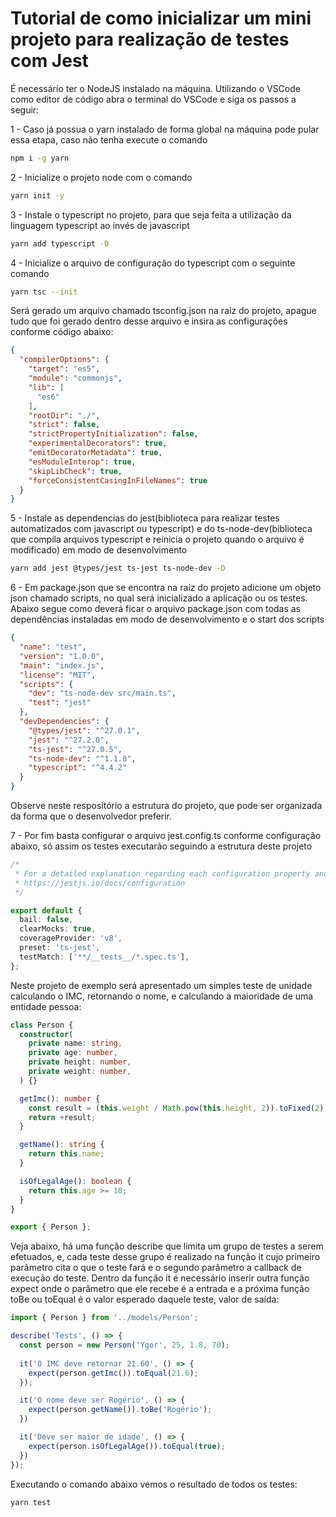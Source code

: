 # Tutorial de como inicializar um mini projeto para realização de testes com Jest

É necessário ter o NodeJS instalado na máquina. Utilizando o VSCode como editor de código abra o terminal do VSCode e siga os passos a seguir: 

1 - Caso já possua o yarn instalado de forma global na máquina pode pular essa etapa, caso não tenha execute o comando 
```bash
npm i -g yarn
```

2 - Inicialize o projeto node com o comando
```bash
yarn init -y
```

3 - Instale o typescript no projeto, para que seja feita a utilização da linguagem typescript ao invés de javascript
```bash
yarn add typescript -D
```

4 - Inicialize o arquivo de configuração do typescript com o seguinte comando 
```bash
yarn tsc --init
```

Será gerado um arquivo chamado tsconfig.json na raíz do projeto, apague tudo que foi gerado dentro desse arquivo e insira as configurações conforme código abaixo:

```json
{
  "compilerOptions": {
    "target": "es5",
    "module": "commonjs",
    "lib": [
      "es6"
    ],
    "rootDir": "./",
    "strict": false,
    "strictPropertyInitialization": false,
    "experimentalDecorators": true,
    "emitDecoratorMetadata": true,
    "esModuleInterop": true,
    "skipLibCheck": true,
    "forceConsistentCasingInFileNames": true
  }
}
```

5 - Instale as dependencias do jest(biblioteca para realizar testes automatizados com javascript ou typescript) e do 
ts-node-dev(biblioteca que compila arquivos typescript e reinicia o projeto quando o arquivo é modificado) em modo de desenvolvimento 
```bash
yarn add jest @types/jest ts-jest ts-node-dev -D
```

6 - Em package.json que se encontra na raíz do projeto adicione um objeto json chamado scripts, no qual será inicializado a aplicação ou os testes. 
Abaixo segue como deverá ficar o arquivo package.json com todas as dependências instaladas em modo de desenvolvimento e o start dos scripts
```json
{
  "name": "test",
  "version": "1.0.0",
  "main": "index.js",
  "license": "MIT",
  "scripts": {
    "dev": "ts-node-dev src/main.ts",
    "test": "jest"
  },
  "devDependencies": {
    "@types/jest": "^27.0.1",
    "jest": "^27.2.0",
    "ts-jest": "^27.0.5",
    "ts-node-dev": "^1.1.8",
    "typescript": "^4.4.2"
  }
}
```

Observe neste respositório a estrutura do projeto, que pode ser organizada da forma que o desenvolvedor preferir.

7 - Por fim basta configurar o arquivo jest.config.ts conforme configuração abaixo, só assim os testes executarão seguindo a estrutura deste projeto

```ts
/*
 * For a detailed explanation regarding each configuration property and type check, visit:
 * https://jestjs.io/docs/configuration
 */

export default {
  bail: false,
  clearMocks: true,
  coverageProvider: 'v8',
  preset: 'ts-jest',
  testMatch: ['**/__tests__/*.spec.ts'],
};
```

Neste projeto de exemplo será apresentado um simples teste de unidade calculando o IMC, retornando o nome, e calculando a maioridade de uma entidade pessoa:

```ts
class Person {
  constructor(
    private name: string,
    private age: number,
    private height: number,
    private weight: number,
  ) {}

  getImc(): number {
    const result = (this.weight / Math.pow(this.height, 2)).toFixed(2);
    return +result;
  }

  getName(): string {
    return this.name;
  }

  isOfLegalAge(): boolean {
    return this.age >= 18;
  }
}

export { Person };
```

Veja abaixo, há uma função describe que limita um grupo de testes a serem efetuados,
e, cada teste desse grupo é realizado na função it cujo primeiro parâmetro cita o que o teste fará e o segundo
parâmetro a callback de execução do teste. Dentro da função it é necessário inserir outra função expect onde o 
parâmetro que ele recebe é a entrada e a próxima função toBe ou toEqual é o valor esperado daquele teste, valor de saída:

```ts
import { Person } from '../models/Person';

describe('Tests', () => {
  const person = new Person('Ygor', 25, 1.8, 70);
  
  it('O IMC deve retornar 21.60', () => {
    expect(person.getImc()).toEqual(21.6);
  });

  it('O nome deve ser Rogério', () => {
    expect(person.getName()).toBe('Rogério'); 
  })

  it('Deve ser maior de idade', () => {
    expect(person.isOfLegalAge()).toEqual(true);
  })
});
```

Executando o comando abaixo vemos o resultado de todos os testes:
```bash
yarn test
```

